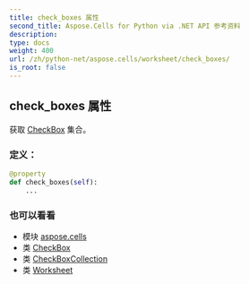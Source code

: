 ```yaml
---
title: check_boxes 属性
second_title: Aspose.Cells for Python via .NET API 参考资料
description:
type: docs
weight: 400
url: /zh/python-net/aspose.cells/worksheet/check_boxes/
is_root: false
---
```

## check_boxes 属性

获取 [CheckBox](/cells/zh/python-net/aspose.cells.drawing/checkbox) 集合。
### 定义：
```python
@property
def check_boxes(self):
    ...
```

### 也可以看看
* 模块 [aspose.cells](../../)
* 类 [CheckBox](/cells/zh/python-net/aspose.cells.drawing/checkbox)
* 类 [CheckBoxCollection](/cells/zh/python-net/aspose.cells.drawing/checkboxcollection)
* 类 [Worksheet](/cells/zh/python-net/aspose.cells/worksheet)
